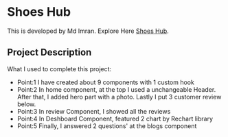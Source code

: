 # Shoes Hub

This is developed by Md Imran. Explore Here [Shoes Hub](https://assignment-9-imrancu.netlify.app/).

## Project Description

What I used to complete this project:
- Point:1 I have created about 9 components with 1 custom hook
- Point:2 In home component, at the top I used a unchangeable Header. After that, I added hero part with a photo. Lastly I put 3 customer review below.
- Point:3 In review Component, I showed all the reviews
- Point:4 In Deshboard Component, featured 2 chart by Rechart library
- Point:5 Finally, I answered 2 questions' at the blogs component


